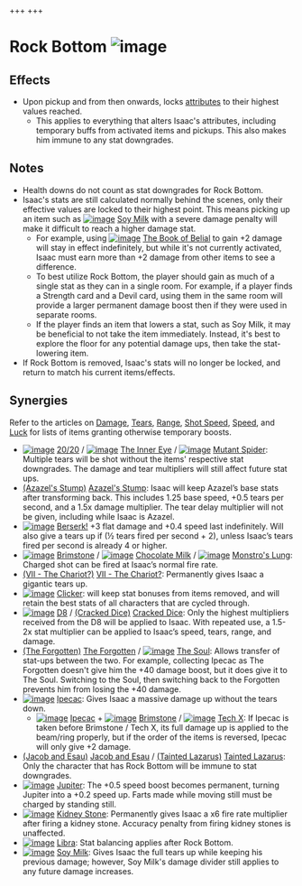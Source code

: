 +++
+++

 # Rock Bottom ![image](/image/Rock_Bottom.png) 

Effects
---------


* Upon pickup and from then onwards, locks [attributes](/wiki/Attributes "Attributes") to their highest values reached.
	+ This applies to everything that alters Isaac's attributes, including temporary buffs from activated items and pickups. This also makes him immune to any stat downgrades.


Notes
-------


* Health downs do not count as stat downgrades for Rock Bottom.
* Isaac's stats are still calculated normally behind the scenes, only their effective values are locked to their highest point. This means picking up an item such as [![image](/image/Soy_Milk.png)](/wiki/Soy_Milk "Soy Milk") [Soy Milk](/wiki/Soy_Milk "Soy Milk") with a severe damage penalty will make it difficult to reach a higher damage stat.
	+ For example, using [![image](/image/The_Book_of_Belial.png)](/wiki/The_Book_of_Belial "The Book of Belial") [The Book of Belial](/wiki/The_Book_of_Belial "The Book of Belial") to gain +2 damage will stay in effect indefinitely, but while it's not currently activated, Isaac must earn more than +2 damage from other items to see a difference.
	+ To best utilize Rock Bottom, the player should gain as much of a single stat as they can in a single room. For example, if a player finds a Strength card and a Devil card, using them in the same room will provide a larger permanent damage boost then if they were used in separate rooms.
	+ If the player finds an item that lowers a stat, such as Soy Milk, it may be beneficial to not take the item immediately. Instead, it's best to explore the floor for any potential damage ups, then take the stat-lowering item.
* If Rock Bottom is removed, Isaac's stats will no longer be locked, and return to match his current items/effects.


Synergies
-----------


Refer to the articles on [Damage](/wiki/Damage "Damage"), [Tears](/wiki/Tears "Tears"), [Range](/wiki/Range "Range"), [Shot Speed](/wiki/Shot_Speed "Shot Speed"), [Speed](/wiki/Speed "Speed"), and [Luck](/wiki/Luck "Luck") for lists of items granting otherwise temporary boosts.



* [![image](/image/20/20.png)](/wiki/20/20 "20/20") [20/20](/wiki/20/20 "20/20") / [![image](/image/The_Inner_Eye.png)](/wiki/The_Inner_Eye "The Inner Eye") [The Inner Eye](/wiki/The_Inner_Eye "The Inner Eye") / [![image](/image/Mutant_Spider.png)](/wiki/Mutant_Spider "Mutant Spider") [Mutant Spider](/wiki/Mutant_Spider "Mutant Spider"): Multiple tears will be shot without the items' respective stat downgrades. The damage and tear multipliers will still affect future stat ups.
* [(Azazel's Stump)](/wiki/Azazel%27s_Stump "Azazel's Stump") [Azazel's Stump](/wiki/Azazel%27s_Stump "Azazel's Stump"): Isaac will keep Azazel’s base stats after transforming back. This includes 1.25 base speed, +0.5 tears per second, and a 1.5x damage multiplier. The tear delay multiplier will not be given, including while Isaac is Azazel.
* [![image](/image/Berserk!.png)](/wiki/Berserk! "Berserk!") [Berserk!](/wiki/Berserk! "Berserk!") +3 flat damage and +0.4 speed last indefinitely. Will also give a tears up if (½ tears fired per second + 2), unless Isaac’s tears fired per second is already 4 or higher.
* [![image](/image/Brimstone.png)](/wiki/Brimstone "Brimstone") [Brimstone](/wiki/Brimstone "Brimstone") / [![image](/image/Chocolate_Milk.png)](/wiki/Chocolate_Milk "Chocolate Milk") [Chocolate Milk](/wiki/Chocolate_Milk "Chocolate Milk") / [![image](/image/Monstro%27s_Lung.png)](/wiki/Monstro%27s_Lung "Monstro's Lung") [Monstro's Lung](/wiki/Monstro%27s_Lung "Monstro's Lung"): Charged shot can be fired at Isaac’s normal fire rate.
* [(VII - The Chariot?)](/wiki/Cards_and_Runes "VII - The Chariot?") [VII - The Chariot?](/wiki/Cards_and_Runes "Cards and Runes"): Permanently gives Isaac a gigantic tears up.
* [![image](/image/Clicker.png)](/wiki/Clicker "Clicker") [Clicker](/wiki/Clicker "Clicker"): will keep stat bonuses from items removed, and will retain the best stats of all characters that are cycled through.
* [![image](/image/D8.png)](/wiki/D8 "D8") [D8](/wiki/D8 "D8") / [(Cracked Dice)](/wiki/Cracked_Dice "Cracked Dice") [Cracked Dice](/wiki/Cracked_Dice "Cracked Dice"): Only the highest multipliers received from the D8 will be applied to Isaac. With repeated use, a 1.5-2x stat multiplier can be applied to Isaac’s speed, tears, range, and damage.
* [(The Forgotten)](/wiki/The_Forgotten "The Forgotten") [The Forgotten](/wiki/The_Forgotten "The Forgotten") /  [![image](/image/The_Soul.png)](/wiki/The_Soul_(Character) "The Soul") [The Soul](/wiki/The_Soul_(Character) "The Soul (Character)"): Allows transfer of stat-ups between the two. For example, collecting Ipecac as The Forgotten doesn't give him the +40 damage boost, but it does give it to The Soul. Switching to the Soul, then switching back to the Forgotten prevents him from losing the +40 damage.
* [![image](/image/Ipecac.png)](/wiki/Ipecac "Ipecac") [Ipecac](/wiki/Ipecac "Ipecac"): Gives Isaac a massive damage up without the tears down.
	+ [![image](/image/Ipecac.png)](/wiki/Ipecac "Ipecac") [Ipecac](/wiki/Ipecac "Ipecac") + [![image](/image/Brimstone.png)](/wiki/Brimstone "Brimstone") [Brimstone](/wiki/Brimstone "Brimstone") / [![image](/image/Tech_X.png)](/wiki/Tech_X "Tech X") [Tech X](/wiki/Tech_X "Tech X"): If Ipecac is taken before Brimstone / Tech X, its full damage up is applied to the beam/ring properly, but if the order of the items is reversed, Ipecac will only give +2 damage.
* [(Jacob and Esau)](/wiki/Jacob_and_Esau "Jacob and Esau") [Jacob and Esau](/wiki/Jacob_and_Esau "Jacob and Esau") /  [(Tainted Lazarus)](/wiki/Tainted_Lazarus "Tainted Lazarus") [Tainted Lazarus](/wiki/Tainted_Lazarus "Tainted Lazarus"): Only the character that has Rock Bottom will be immune to stat downgrades.
* [![image](/image/Jupiter.png)](/wiki/Jupiter "Jupiter") [Jupiter](/wiki/Jupiter "Jupiter"): The +0.5 speed boost becomes permanent, turning Jupiter into a +0.2 speed up. Farts made while moving still must be charged by standing still.
* [![image](/image/Kidney_Stone.png)](/wiki/Kidney_Stone "Kidney Stone") [Kidney Stone](/wiki/Kidney_Stone "Kidney Stone"): Permanently gives Isaac a x6 fire rate multiplier after firing a kidney stone. Accuracy penalty from firing kidney stones is unaffected.
* [![image](/image/Libra.png)](/wiki/Libra "Libra") [Libra](/wiki/Libra "Libra"): Stat balancing applies after Rock Bottom.
* [![image](/image/Soy_Milk.png)](/wiki/Soy_Milk "Soy Milk") [Soy Milk](/wiki/Soy_Milk "Soy Milk"): Gives Isaac the full tears up while keeping his previous damage; however, Soy Milk's damage divider still applies to any future damage increases.


